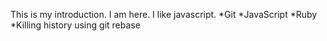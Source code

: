 This is my introduction.  I am here.
I like javascript.
*Git
*JavaScript
*Ruby
*Killing history using git rebase
